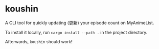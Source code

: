 # koushin
A CLI tool for quickly updating (更新) your episode count on MyAnimeList.

To install it locally, run `cargo install --path .` in the project directory.

Afterwards, `koushin` should work!
